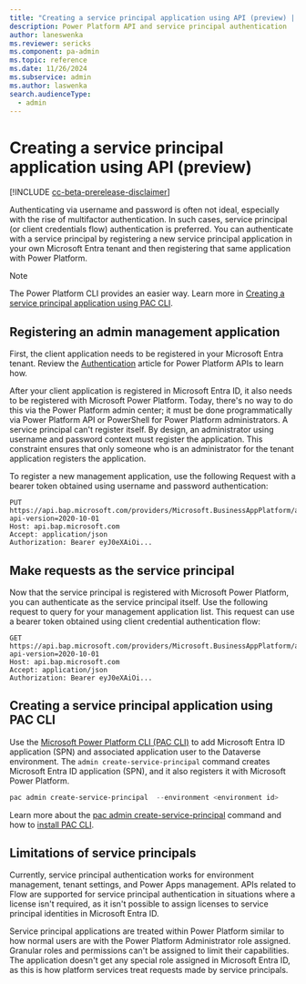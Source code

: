 ```yaml
---
title: "Creating a service principal application using API (preview) | Microsoft Docs"
description: Power Platform API and service principal authentication
author: laneswenka
ms.reviewer: sericks
ms.component: pa-admin
ms.topic: reference
ms.date: 11/26/2024
ms.subservice: admin
ms.author: laswenka
search.audienceType: 
  - admin
---
```


# Creating a service principal application using API (preview) 

[!INCLUDE [cc-beta-prerelease-disclaimer](../includes/cc-beta-prerelease-disclaimer.md)]

Authenticating via username and password is often not ideal, especially with the rise of multifactor authentication. In such cases, service principal (or client credentials flow) authentication is preferred. You can authenticate with a service principal by registering a new service principal application in your own Microsoft Entra tenant and then registering that same application with Power Platform.

> [!NOTE]
> The Power Platform CLI provides an easier way. Learn more in [Creating a service principal application using PAC CLI](#creating-a-service-principal-application-using-pac-cli).

## Registering an admin management application

First, the client application needs to be registered in your Microsoft Entra tenant. Review the [Authentication](programmability-authentication.md) article for Power Platform APIs to learn how.

After your client application is registered in Microsoft Entra ID, it also needs to be registered with Microsoft Power Platform. Today, there's no way to do this via the Power Platform admin center; it must be done programmatically via Power Platform API or PowerShell for Power Platform administrators. A service principal can't register itself. By design, an administrator using username and password context must register the application. This constraint ensures that only someone who is an administrator for the tenant application registers the application.

To register a new management application, use the following Request with a bearer token obtained using username and password authentication:

```HTTP
PUT https://api.bap.microsoft.com/providers/Microsoft.BusinessAppPlatform/adminApplications/{CLIENT_ID_FROM_AZURE_APP}?api-version=2020-10-01
Host: api.bap.microsoft.com
Accept: application/json
Authorization: Bearer eyJ0eXAiOi...
```

## Make requests as the service principal

Now that the service principal is registered with Microsoft Power Platform, you can authenticate as the service principal itself. Use the following request to query for your management application list. This request can use a bearer token obtained using client credential authentication flow:

```HTTP
GET https://api.bap.microsoft.com/providers/Microsoft.BusinessAppPlatform/adminApplications?api-version=2020-10-01
Host: api.bap.microsoft.com
Accept: application/json
Authorization: Bearer eyJ0eXAiOi...
```

## Creating a service principal application using PAC CLI

Use the [Microsoft Power Platform CLI (PAC CLI)](../developer/cli/introduction.md) to add Microsoft Entra ID application (SPN) and associated application user to the Dataverse environment. The `admin create-service-principal` command creates Microsoft Entra ID application (SPN), and it also registers it with Microsoft Power Platform.

```PowerShell
pac admin create-service-principal  --environment <environment id>
```

Learn more about the [pac admin create-service-principal](../developer/cli/reference/admin.md#pac-admin-create-service-principal) command and how to [install PAC CLI](../developer/cli/introduction.md#install-microsoft-power-platform-cli).

## Limitations of service principals

Currently, service principal authentication works for environment management, tenant settings, and Power Apps management. APIs related to Flow are supported for service principal authentication in situations where a license isn't required, as it isn't possible to assign licenses to service principal identities in Microsoft Entra ID.

Service principal applications are treated within Power Platform similar to how normal users are with the Power Platform Administrator role assigned. Granular roles and permissions can't be assigned to limit their capabilities. The application doesn't get any special role assigned in Microsoft Entra ID, as this is how platform services treat requests made by service principals.
